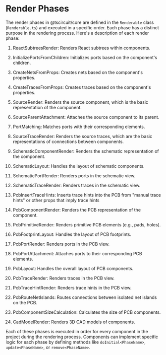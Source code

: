 # Render Phases

The render phases in @tscircuit/core are defined in the `Renderable` class (`Renderable.ts`) and executed in a specific order. Each phase has a distinct purpose in the rendering process. Here's a description of each render phase:

1. ReactSubtreesRender: Renders React subtrees within components.

2. InitializePortsFromChildren: Initializes ports based on the component's children.

3. CreateNetsFromProps: Creates nets based on the component's properties.

4. CreateTracesFromProps: Creates traces based on the component's properties.

5. SourceRender: Renders the source component, which is the basic representation of the component.

6. SourceParentAttachment: Attaches the source component to its parent.

7. PortMatching: Matches ports with their corresponding elements.

8. SourceTraceRender: Renders the source traces, which are the basic representations of connections between components.

9. SchematicComponentRender: Renders the schematic representation of the component.

10. SchematicLayout: Handles the layout of schematic components.

11. SchematicPortRender: Renders ports in the schematic view.

12. SchematicTraceRender: Renders traces in the schematic view.

13. PcbInsertTraceHints: Inserts trace hints into the PCB from "manual trace hints" or other props that imply trace hints

14. PcbComponentRender: Renders the PCB representation of the component.

15. PcbPrimitiveRender: Renders primitive PCB elements (e.g., pads, holes).

16. PcbFootprintLayout: Handles the layout of PCB footprints.

17. PcbPortRender: Renders ports in the PCB view.

18. PcbPortAttachment: Attaches ports to their corresponding PCB elements.

19. PcbLayout: Handles the overall layout of PCB components.

20. PcbTraceRender: Renders traces in the PCB view.

21. PcbTraceHintRender: Renders trace hints in the PCB view.

22. PcbRouteNetIslands: Routes connections between isolated net islands on the PCB.

23. PcbComponentSizeCalculation: Calculates the size of PCB components.

24. CadModelRender: Renders 3D CAD models of components.

Each of these phases is executed in order for every component in the project during the rendering process. Components can implement specific logic for each phase by defining methods like `doInitial<PhaseName>`, `update<PhaseName>`, or `remove<PhaseName>`.
